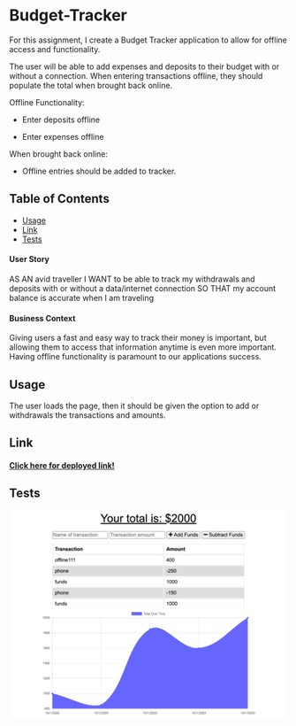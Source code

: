# Budget-Tracker

For this assignment, I create a Budget Tracker application to allow for offline access and functionality.<br>

The user will be able to add expenses and deposits to their budget with or without a connection. When entering transactions offline, they should populate the total when brought back online.

Offline Functionality:

- Enter deposits offline

- Enter expenses offline

When brought back online:

- Offline entries should be added to tracker.

## Table of Contents

- [Usage](#Usage)
- [Link](#Link)
- [Tests](#Tests)

#### User Story

AS AN avid traveller
I WANT to be able to track my withdrawals and deposits with or without a data/internet connection
SO THAT my account balance is accurate when I am traveling

#### Business Context

Giving users a fast and easy way to track their money is important, but allowing them to access that information anytime is even more important. Having offline functionality is paramount to our applications success.

## Usage

The user loads the page, then it should be given the option to add or withdrawals the transactions and amounts.

## Link

#### [Click here for deployed link!](https://boiling-sands-53677.herokuapp.com/)

## Tests

![budget](./Assets/budget.png)
